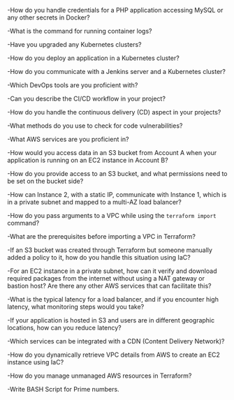 -How do you handle credentials for a PHP application accessing MySQL or any other secrets in Docker?

-What is the command for running container logs?

-Have you upgraded any Kubernetes clusters?

-How do you deploy an application in a Kubernetes cluster?

-How do you communicate with a Jenkins server and a Kubernetes cluster?

-Which DevOps tools are you proficient with?

-Can you describe the CI/CD workflow in your project?

-How do you handle the continuous delivery (CD) aspect in your projects?

-What methods do you use to check for code vulnerabilities?

-What AWS services are you proficient in?

-How would you access data in an S3 bucket from Account A when your application is running on an EC2 instance in Account B?

-How do you provide access to an S3 bucket, and what permissions need to be set on the bucket side?

-How can Instance 2, with a static IP, communicate with Instance 1, which is in a private subnet and mapped to a multi-AZ load balancer?

-How do you pass arguments to a VPC while using the `terraform import` command?

-What are the prerequisites before importing a VPC in Terraform?

-If an S3 bucket was created through Terraform but someone manually added a policy to it, how do you handle this situation using IaC?

-For an EC2 instance in a private subnet, how can it verify and download required packages from the internet without using a NAT gateway or bastion host? Are there any other AWS services that can facilitate this?

-What is the typical latency for a load balancer, and if you encounter high latency, what monitoring steps would you take?

-If your application is hosted in S3 and users are in different geographic locations, how can you reduce latency?

-Which services can be integrated with a CDN (Content Delivery Network)?

-How do you dynamically retrieve VPC details from AWS to create an EC2 instance using IaC?

-How do you manage unmanaged AWS resources in Terraform?

-Write BASH Script for Prime numbers.
